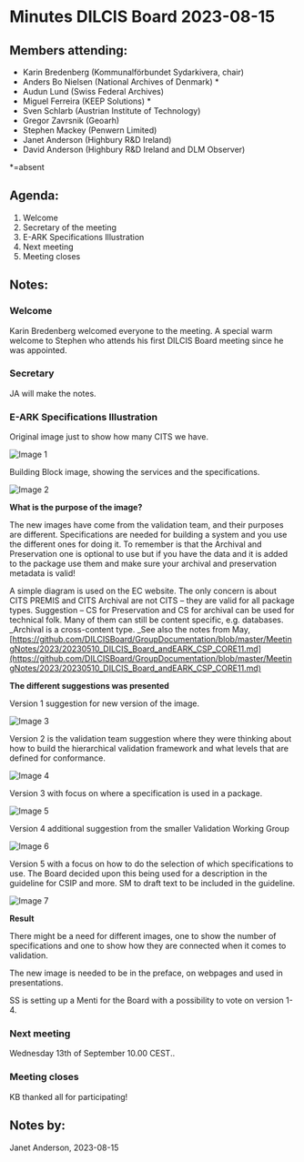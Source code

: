 # **Minutes DILCIS Board 2023-08-15**


## **Members attending:**



* Karin Bredenberg (Kommunalförbundet Sydarkivera, chair)
* Anders Bo Nielsen (National Archives of Denmark) *
* Audun Lund (Swiss Federal Archives)
* Miguel Ferreira (KEEP Solutions) *
* Sven Schlarb (Austrian Institute of Technology)
* Gregor Zavrsnik (Geoarh)
* Stephen Mackey (Penwern Limited)
* Janet Anderson (Highbury R&D Ireland)
* David Anderson (Highbury R&D Ireland and DLM Observer)

*=absent 


## **Agenda:**



1. Welcome
2. Secretary of the meeting
3. E-ARK Specifications Illustration
4. Next meeting
5. Meeting closes


## **Notes:**


### Welcome

Karin Bredenberg welcomed everyone to the meeting. A special warm welcome to Stephen who attends his first DILCIS Board meeting since he was appointed.


### Secretary

JA will make the notes.


### E-ARK Specifications Illustration
Original image just to show how many CITS we have.


![Image 1](https://github.com/DILCISBoard/GroupDocumentation/blob/master/MeetingNotes/2023/20230815%20Images/Image1.png)


Building Block image, showing the services and the specifications.


![Image 2](https://github.com/DILCISBoard/GroupDocumentation/blob/master/MeetingNotes/2023/20230815%20Images/Image2.png)




**What is the purpose of the image?** 

The new images have come from the validation team, and their purposes are different. Specifications are needed for building a system and you use the different ones for doing it. To remember is that the Archival and Preservation one is optional to use but if you have the data and it is added to the package use them and make sure your archival and preservation metadata is valid!

A simple diagram is used on the EC website. The only concern is about CITS PREMIS and CITS Archival are not CITS – they are valid for all package types. Suggestion – CS for Preservation and CS for archival can be used for technical folk. Many of them can still be content specific, e.g. databases. _Archival is a cross-content type. _See also the notes from May, [https://github.com/DILCISBoard/GroupDocumentation/blob/master/MeetingNotes/2023/20230510_DILCIS_Board_andEARK_CSP_CORE11.md](https://github.com/DILCISBoard/GroupDocumentation/blob/master/MeetingNotes/2023/20230510_DILCIS_Board_andEARK_CSP_CORE11.md) 

**The different suggestions was presented**


Version 1 suggestion for new version of the image.


![Image 3](https://github.com/DILCISBoard/GroupDocumentation/blob/master/MeetingNotes/2023/20230815%20Images/Image3.png)


Version 2 is the validation team suggestion where they were thinking about how to build the hierarchical validation framework and what levels that are defined for conformance. 


![Image 4](https://github.com/DILCISBoard/GroupDocumentation/blob/master/MeetingNotes/2023/20230815%20Images/Image4.png)


Version 3 with focus on where a specification is used in a package.


![Image 5](https://github.com/DILCISBoard/GroupDocumentation/blob/master/MeetingNotes/2023/20230815%20Images/Image5.png)


Version 4 additional suggestion from the smaller Validation Working Group


![Image 6](https://github.com/DILCISBoard/GroupDocumentation/blob/master/MeetingNotes/2023/20230815%20Images/Image6.png)


Version 5 with a focus on how to do the selection of which specifications to use. The Board decided upon this being used for a description in the guideline for CSIP and more. SM to draft text to be included in the guideline.


![Image 7](https://github.com/DILCISBoard/GroupDocumentation/blob/master/MeetingNotes/2023/20230815%20Images/Image7.png)


**Result**

There might be a need for different images, one to show the number of specifications and one to show how they are connected when it comes to validation.

The new image is needed to be in the preface, on webpages and used in presentations.

SS is setting up a Menti for the Board with a possibility to vote on version 1-4. 


### Next meeting

Wednesday 13th of September 10.00 CEST..


### Meeting closes

KB thanked all for participating!


## **Notes by:**

Janet Anderson, 2023-08-15


